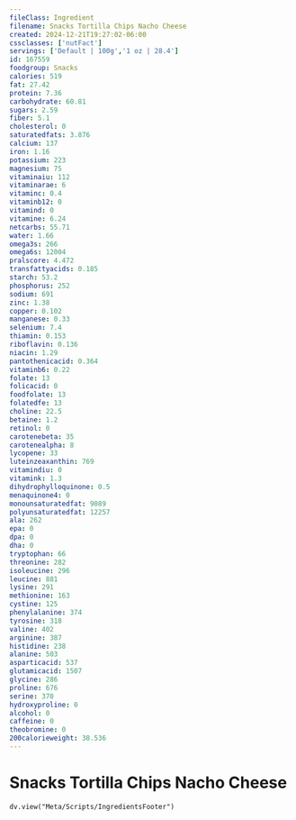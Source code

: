 ```yaml
---
fileClass: Ingredient
filename: Snacks Tortilla Chips Nacho Cheese
created: 2024-12-21T19:27:02-06:00
cssclasses: ['nutFact']
servings: ['Default | 100g','1 oz | 28.4']
id: 167559
foodgroup: Snacks
calories: 519
fat: 27.42
protein: 7.36
carbohydrate: 60.81
sugars: 2.59
fiber: 5.1
cholesterol: 0
saturatedfats: 3.876
calcium: 137
iron: 1.16
potassium: 223
magnesium: 75
vitaminaiu: 112
vitaminarae: 6
vitaminc: 0.4
vitaminb12: 0
vitamind: 0
vitamine: 6.24
netcarbs: 55.71
water: 1.66
omega3s: 266
omega6s: 12004
pralscore: 4.472
transfattyacids: 0.185
starch: 53.2
phosphorus: 252
sodium: 691
zinc: 1.38
copper: 0.102
manganese: 0.33
selenium: 7.4
thiamin: 0.153
riboflavin: 0.136
niacin: 1.29
pantothenicacid: 0.364
vitaminb6: 0.22
folate: 13
folicacid: 0
foodfolate: 13
folatedfe: 13
choline: 22.5
betaine: 1.2
retinol: 0
carotenebeta: 35
carotenealpha: 8
lycopene: 33
luteinzeaxanthin: 769
vitamindiu: 0
vitamink: 1.3
dihydrophylloquinone: 0.5
menaquinone4: 0
monounsaturatedfat: 9089
polyunsaturatedfat: 12257
ala: 262
epa: 0
dpa: 0
dha: 0
tryptophan: 66
threonine: 282
isoleucine: 296
leucine: 881
lysine: 291
methionine: 163
cystine: 125
phenylalanine: 374
tyrosine: 318
valine: 402
arginine: 387
histidine: 238
alanine: 503
asparticacid: 537
glutamicacid: 1507
glycine: 286
proline: 676
serine: 370
hydroxyproline: 0
alcohol: 0
caffeine: 0
theobromine: 0
200calorieweight: 38.536
---
```


# Snacks Tortilla Chips Nacho Cheese

```dataviewjs
dv.view("Meta/Scripts/IngredientsFooter")
```